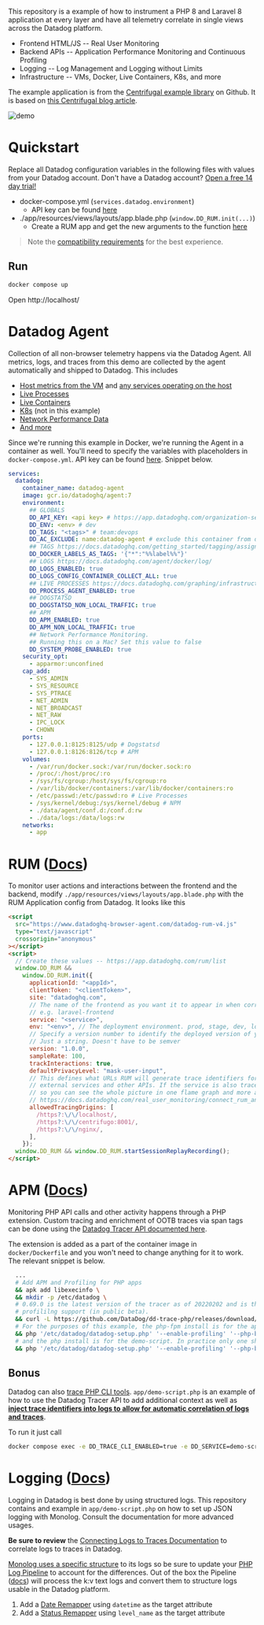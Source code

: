 This repository is a example of how to instrument a PHP 8 and Laravel 8 application at every layer
and have all telemetry correlate in single views across the Datadog platform.

- Frontend HTML/JS -- Real User Monitoring
- Backend APIs -- Application Performance Monitoring and Continuous Profiling
- Logging -- Log Management and Logging without Limits
- Infrastructure -- VMs, Docker, Live Containers, K8s, and more

The example application is from the [Centrifugal example library](https://github.com/centrifugal/examples/tree/master/php_laravel_chat_tutorial)
on Github. It is based on [this Centrifugal blog article](https://centrifugal.dev/blog/2021/12/14/laravel-multi-room-chat-tutorial). 

![demo](https://raw.githubusercontent.com/centrifugal/examples/master/php_laravel_chat_tutorial/demo.gif)

# Quickstart

Replace all Datadog configuration variables in the following files with values from your Datadog account.
Don't have a Datadog account? [Open a free 14 day trial!](https://www.datadoghq.com/free-datadog-trial/)

- docker-compose.yml (`services.datadog.environment`)
  - API key can be found [here](https://app.datadoghq.com/organization-settings/api-keys)
- ./app/resources/views/layouts/app.blade.php (`window.DD_RUM.init(...)`)
  - Create a RUM app and get the new arguments to the function [here](https://app.datadoghq.com/rum/list)

> Note the [compatibility requirements](https://docs.datadoghq.com/tracing/setup_overview/compatibility_requirements/php) for the best experience.

## Run

```bash
docker compose up
```

Open http://localhost/

# Datadog Agent

Collection of all non-browser telemetry happens via the Datadog Agent. All metrics, logs, and traces from this
demo are collected by the agent automatically and shipped to Datadog. This includes

- [Host metrics from the VM](https://docs.datadoghq.com/infrastructure/) and [any services operating on the host](https://docs.datadoghq.com/integrations/)
- [Live Processes](https://docs.datadoghq.com/infrastructure/process/?tab=linuxwindows)
- [Live Containers](https://docs.datadoghq.com/infrastructure/livecontainers/)
- [K8s](https://docs.datadoghq.com/agent/kubernetes/?tab=helm) (not in this example)
- [Network Performance Data](https://docs.datadoghq.com/network_monitoring/)
- [And more](https://docs.datadoghq.com/agent/)

Since we're running this example in Docker, we're running the Agent in a container as well. You'll
need to specify the variables with placeholders in `docker-compose.yml`. API key can be found
[here](https://app.datadoghq.com/organization-settings/api-keys). Snippet below.

```yaml
services:
  datadog:
    container_name: datadog-agent
    image: gcr.io/datadoghq/agent:7
    environment:
      ## GLOBALS
      DD_API_KEY: <api key> # https://app.datadoghq.com/organization-settings/api-keys
      DD_ENV: <env> # dev
      DD_TAGS: "<tags>" # team:devops
      DD_AC_EXCLUDE: name:datadog-agent # exclude this container from data collection
      ## TAGS https://docs.datadoghq.com/getting_started/tagging/assigning_tags/?tab=containerizedenvironments
      DD_DOCKER_LABELS_AS_TAGS: '{"*":"%%label%%"}'
      ## LOGS https://docs.datadoghq.com/agent/docker/log/
      DD_LOGS_ENABLED: true
      DD_LOGS_CONFIG_CONTAINER_COLLECT_ALL: true
      ## LIVE PROCESSES https://docs.datadoghq.com/graphing/infrastructure/process/?tab:docker
      DD_PROCESS_AGENT_ENABLED: true
      ## DOGSTATSD
      DD_DOGSTATSD_NON_LOCAL_TRAFFIC: true
      ## APM
      DD_APM_ENABLED: true
      DD_APM_NON_LOCAL_TRAFFIC: true
      ## Network Performance Monitoring.
      ## Running this on a Mac? Set this value to false
      DD_SYSTEM_PROBE_ENABLED: true
    security_opt:
      - apparmor:unconfined
    cap_add:
      - SYS_ADMIN
      - SYS_RESOURCE
      - SYS_PTRACE
      - NET_ADMIN
      - NET_BROADCAST
      - NET_RAW
      - IPC_LOCK
      - CHOWN
    ports:
      - 127.0.0.1:8125:8125/udp # Dogstatsd
      - 127.0.0.1:8126:8126/tcp # APM
    volumes:
      - /var/run/docker.sock:/var/run/docker.sock:ro
      - /proc/:/host/proc/:ro
      - /sys/fs/cgroup:/host/sys/fs/cgroup:ro
      - /var/lib/docker/containers:/var/lib/docker/containers:ro
      - /etc/passwd:/etc/passwd:ro # Live Processes
      - /sys/kernel/debug:/sys/kernel/debug # NPM
      - ./data/agent/conf.d:/conf.d:rw
      - ./data/logs:/data/logs:rw
    networks:
      - app
```

# RUM ([Docs](https://docs.datadoghq.com/real_user_monitoring/browser/))

To monitor user actions and interactions between the frontend and the backend, modify
`./app/resources/views/layouts/app.blade.php` with the RUM Application config from Datadog. It
looks like this

```html
<script
  src="https://www.datadoghq-browser-agent.com/datadog-rum-v4.js"
  type="text/javascript"
  crossorigin="anonymous"
></script>
<script>
  // Create these values -- https://app.datadoghq.com/rum/list
  window.DD_RUM &&
    window.DD_RUM.init({
      applicationId: "<appId>",
      clientToken: "<clientToken>",
      site: "datadoghq.com",
      // The name of the frontend as you want it to appear in when correlated with backend APM traces
      // e.g. laravel-frontend
      service: "<service>",
      env: "<env>", // The deployment environment. prod, stage, dev, local, etc
      // Specify a version number to identify the deployed version of your application in Datadog.
      // Just a string. Doesn't have to be semver
      version: "1.0.0",
      sampleRate: 100,
      trackInteractions: true,
      defaultPrivacyLevel: "mask-user-input",
      // This defines what URLs RUM will generate trace identifiers for when running HTTP calls to
      // external services and other APIs. If the service is also traced the traces will be merged
      // so you can see the whole picture in one flame graph and more accurately depict system dependencies.
      // https://docs.datadoghq.com/real_user_monitoring/connect_rum_and_traces?tab=browserrum
      allowedTracingOrigins: [
        /https?:\/\/localhost/,
        /https?:\/\/centrifugo:8001/,
        /https?:\/\/nginx/,
      ],
    });
  window.DD_RUM && window.DD_RUM.startSessionReplayRecording();
</script>
```

# APM ([Docs](https://docs.datadoghq.com/tracing/setup_overview/setup/php/))

Monitoring PHP API calls and other activity happens through a PHP extension. Custom tracing and
enrichment of OOTB traces via span tags can be done using the [Datadog Tracer API documented here](https://docs.datadoghq.com/tracing/setup_overview/custom_instrumentation/php).

The extension is added as a part of the container image in `docker/Dockerfile` and you won't need to
change anything for it to work. The relevant snippet is below.

```bash
  ...
  # Add APM and Profiling for PHP apps
  && apk add libexecinfo \
  && mkdir -p /etc/datadog \
  # 0.69.0 is the latest version of the tracer as of 20220202 and is the first version to include
  # profililng support (in public beta).
  && curl -L https://github.com/DataDog/dd-trace-php/releases/download/0.69.0/datadog-setup.php -o /etc/datadog/datadog-setup.php \
  # For the purposes of this example, the php-fpm install is for the app
  && php '/etc/datadog/datadog-setup.php' '--enable-profiling' '--php-bin=php-fpm' \
  # and the php install is for the demo-script. In practice only one should be necessary
  && php '/etc/datadog/datadog-setup.php' '--enable-profiling' '--php-bin=php'
```

## Bonus

Datadog can also [trace PHP CLI tools](https://docs.datadoghq.com/tracing/setup_overview/setup/php/?tab=containers#tracing-cli-scripts).
`app/demo-script.php` is an example of how to use the Datadog Tracer API to add additional context as
well as [**inject trace identifiers into logs to allow for automatic correlation of logs and traces**](https://docs.datadoghq.com/tracing/connect_logs_and_traces/php/).

To run it just call

```bash
docker compose exec -e DD_TRACE_CLI_ENABLED=true -e DD_SERVICE=demo-script app php demo-script.php
```

# Logging ([Docs](https://docs.datadoghq.com/logs/log_collection/php/))

Logging in Datadog is best done by using structured logs. This repository contains and example in
`app/demo-script.php` on how to set up JSON logging with Monolog. Consult the documentation for more
advanced usages.

**Be sure to review** the [Connecting Logs to Traces Documentation](https://docs.datadoghq.com/tracing/connect_logs_and_traces/php/) to correlate logs to traces in Datadog.

[Monolog uses a specific structure](https://github.com/Seldaek/monolog/blob/main/doc/message-structure.md)
to its logs so be sure to update your [PHP Log Pipeline](https://app.datadoghq.com/logs/pipelines/pipeline/library) to account
for the differences. Out of the box the Pipeline ([docs](https://docs.datadoghq.com/logs/log_configuration/pipelines/?tab=source))
will process the k:v text logs and convert them to structure logs usable in the Datadog platform.

1. Add a [Date Remapper](https://docs.datadoghq.com/logs/log_configuration/processors/?tab=ui#log-date-remapper) using `datetime` as the target attribute
2. Add a [Status Remapper](https://docs.datadoghq.com/logs/log_configuration/processors/?tab=ui#log-status-remapper) using `level_name` as the target attribute
